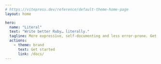 ```yaml
---
# https://vitepress.dev/reference/default-theme-home-page
layout: home

hero:
  name: "Literal"
  text: "Write better Ruby… literally."
  tagline: More expressive, self-documenting and less error-prone. Get more out of your existing tests by validating inputs.
  actions:
    - theme: brand
      text: Get started
      link: /docs/
---
```

